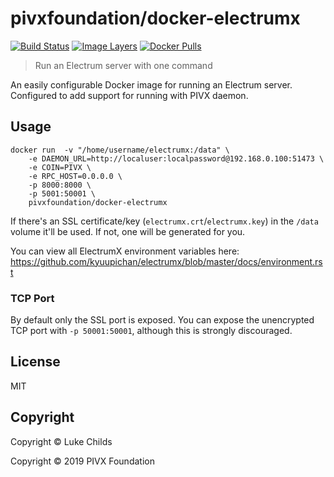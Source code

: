 ﻿
# pivxfoundation/docker-electrumx
[![Build Status](https://travis-ci.com/pivxfoundation/docker-electrumx.svg?branch=master)](https://travis-ci.com/pivxfoundation/docker-electrumx)
[![Image Layers](https://images.microbadger.com/badges/image/pivxfoundation/docker-electrumx.svg)](https://microbadger.com/images/pivxfoundation/docker-electrumx)
[![Docker Pulls](https://img.shields.io/docker/pulls/pivxfoundation/docker-electrumx.svg)](https://hub.docker.com/r/pivxfoundation/docker-electrumx/)

> Run an Electrum server with one command

An easily configurable Docker image for running an Electrum server. Configured to add support for running with PIVX daemon.

## Usage

```
docker run  -v "/home/username/electrumx:/data" \
    -e DAEMON_URL=http://localuser:localpassword@192.168.0.100:51473 \
    -e COIN=PIVX \
    -e RPC_HOST=0.0.0.0 \
    -p 8000:8000 \
    -p 5001:50001 \
    pivxfoundation/docker-electrumx
```

If there's an SSL certificate/key (`electrumx.crt`/`electrumx.key`) in the `/data` volume it'll be used. If not, one will be generated for you.

You can view all ElectrumX environment variables here: https://github.com/kyuupichan/electrumx/blob/master/docs/environment.rst

### TCP Port

By default only the SSL port is exposed. You can expose the unencrypted TCP port with `-p 50001:50001`, although this is strongly discouraged.


## License

MIT

## Copyright

Copyright © Luke Childs

Copyright © 2019 PIVX Foundation
